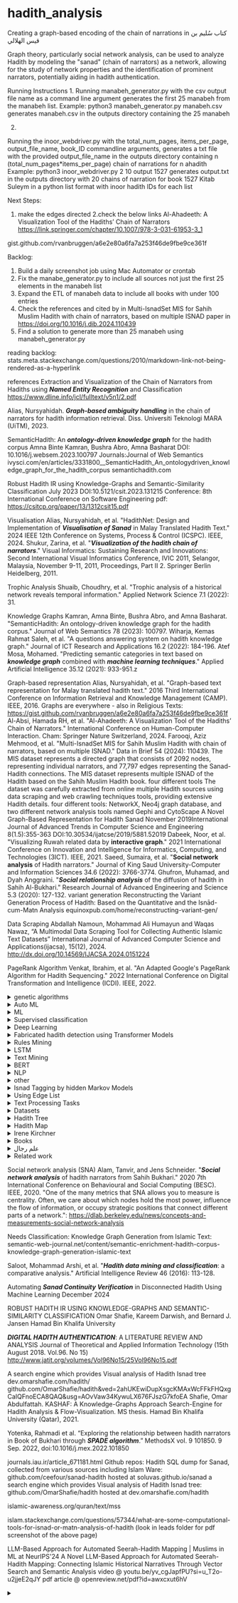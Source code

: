 


# hadith_analysis
Creating a graph-based encoding of the chain of narrations in  کتاب سُليم بن قيس الهلالي

Graph theory, particularly social network analysis, can be used to analyze Hadith by modeling the "sanad" (chain of narrators) as a network, allowing for the study of network properties and the identification of prominent narrators, potentially aiding in hadith authentication.

Running Instructions
1.
Running manabeh_generator.py with the csv output file name as a command line argument
generates the first 25 manabeh from the manabeh list.
Example:
python3 manabeh_generator.py manabeh.csv
generates manabeh.csv in the outputs directory containing the 25 manabeh

2.
Running the inoor_webdriver.py with the total_num_pages, items_per_page, output_file_name, book_ID
commandline arguments, generates a txt file with the provided output_file_name in the outputs
directory containing n (total_num_pages*items_per_page) chain of narrations for n ahadith
Example:
python3 inoor_webdriver.py 2 10 output 1527
generates output.txt in the outputs directory with 20 chains of narration for book 1527 Kitab Suleym
in a python list format with inoor hadith IDs for each list





Next Steps:
1. make the edges directed
2.check the below links
Al-Ahadeeth: A Visualization Tool of the Hadiths’ Chain of Narrators
https://link.springer.com/chapter/10.1007/978-3-031-61953-3_1

gist.github.com/rvanbruggen/a6e2e80a6fa7a253f46de9fbe9ce361f

Backlog:
1. Build a daily screenshot job using Mac Automator or crontab
2. Fix the manabe_generator.py to include all sources not just the first 25 elements in the manabeh list
3. Expand the ETL of manabeh data to include all books with under 100 entries
4. Check the references and cited by in Multi-IsnadSet MIS for Sahih Muslim Hadith with chain of narrators, based on multiple ISNAD paper in https://doi.org/10.1016/j.dib.2024.110439
5. Find a solution to generate more than 25 manabeh using manabeh_generator.py 

reading backlog:
stats.meta.stackexchange.com/questions/2010/markdown-link-not-being-rendered-as-a-hyperlink


references
Extraction and Visualization of the Chain of Narrators from Hadiths using ***Named Entity Recognition*** and Classification
https://www.dline.info/jcl/fulltext/v5n1/2.pdf


Alias, Nursyahidah. ***Graph-based ambiguity handling*** in the chain of narrators for hadith information retrieval. Diss. Universiti Teknologi MARA (UiTM), 2023.

SemanticHadith: An ***ontology-driven knowledge graph*** for the hadith corpus
Amna Binte Kamran, Bushra Abro, Amna Basharat
DOI: 10.1016/j.websem.2023.100797 
Journals:Journal of Web Semantics
ivysci.com/en/articles/3331800__SemanticHadith_An_ontologydriven_knowledge_graph_for_the_hadith_corpus
semantichadith.com

Robust Hadith IR using Knowledge-Graphs and Semantic-Similarity Classification
July 2023
DOI:10.5121/csit.2023.131215
Conference: 8th International Conference on Software Engineering
pdf: https://csitcp.org/paper/13/1312csit15.pdf


Visualisation
Alias, Nursyahidah, et al. "HadithNet: Design and Implementation of ***Visualisation of Sanad*** in Malay Translated Hadith Text." 2024 IEEE 12th Conference on Systems, Process & Control (ICSPC). IEEE, 2024.
Shukur, Zarina, et al. "***Visualization of the hadith chain of narrators***." Visual Informatics: Sustaining Research and Innovations: Second International Visual Informatics Conference, IVIC 2011, Selangor, Malaysia, November 9-11, 2011, Proceedings, Part II 2. Springer Berlin Heidelberg, 2011.

Trophic Analysis
Shuaib, Choudhry, et al. "Trophic analysis of a historical network reveals temporal information." Applied Network Science 7.1 (2022): 31.

Knowledge Graphs
Kamran, Amna Binte, Bushra Abro, and Amna Basharat. "SemanticHadith: An ontology-driven knowledge graph for the hadith corpus." Journal of Web Semantics 78 (2023): 100797.
Wiharja, Kemas Rahmat Saleh, et al. "A questions answering system on hadith knowledge graph." Journal of ICT Research and Applications 16.2 (2022): 184-196.
Atef Mosa, Mohamed. "Predicting semantic categories in text based on ***knowledge graph*** combined with ***machine learning techniques***." Applied Artificial Intelligence 35.12 (2021): 933-951.z


Graph-based representation
Alias, Nursyahidah, et al. "Graph-based text representation for Malay translated hadith text." 2016 Third International Conference on Information Retrieval and Knowledge Management (CAMP). IEEE, 2016.
Graphs are everywhere - also in Religious Texts: https://gist.github.com/rvanbruggen/a6e2e80a6fa7a253f46de9fbe9ce361f
Al-Absi, Hamada RH, et al. "Al-Ahadeeth: A Visualization Tool of the Hadiths’ Chain of Narrators." International Conference on Human-Computer Interaction. Cham: Springer Nature Switzerland, 2024.
Farooqi, Aziz Mehmood, et al. "Multi-IsnadSet MIS for Sahih Muslim Hadith with chain of narrators, based on multiple ISNAD." Data in Brief 54 (2024): 110439.
The MIS dataset represents a directed graph that consists of 2092 nodes, representing individual narrators, and 77,797 edges representing the Sanad-Hadith connections. The MIS dataset represents multiple ISNAD of the Hadith based on the Sahih Muslim Hadith book.  four different tools The dataset was carefully extracted from online multiple Hadith sources using data scraping and web crawling techniques tools, providing extensive Hadith details.  four different tools: NetworkX, Neo4j graph database, and two different network analysis tools named Gephi and CytoScape
A Novel Graph-Based Representation for Hadith Sanad
November 2019International Journal of Advanced Trends in Computer Science and Engineering 8(1.5):355-363
DOI:10.30534/ijatcse/2019/5881.52019
Dabeek, Noor, et al. "Visualizing Ruwah related data by **interactive graph**." 2021 International Conference on Innovation and Intelligence for Informatics, Computing, and Technologies (3ICT). IEEE, 2021.
Saeed, Sumaira, et al. "**Social network analysis** of Hadith narrators." Journal of King Saud University-Computer and Information Sciences 34.6 (2022): 3766-3774.
Ghufron, Muhamad, and Dyah Anggraini. "***Social relationship analysis*** of the diffusion of hadith in Sahih Al-Bukhari." Research Journal of Advanced Engineering and Science 5.3 (2020): 127-132.
variant generation
Reconstructing the Variant Generation Process of Hadith: Based on the Quantitative and the Isnād-cum-Matn Analysis
equinoxpub.com/home/reconstructing-variant-gen/

Data Scraping
Abdallah Namoun, Mohammad Ali Humayun and Waqas Nawaz, “A Multimodal Data Scraping Tool for Collecting Authentic Islamic Text Datasets” International Journal of Advanced Computer Science and Applications(ijacsa), 15(12), 2024. http://dx.doi.org/10.14569/IJACSA.2024.0151224

PageRank Algorithm
Venkat, Ibrahim, et al. "An Adapted Google's PageRank Algorithm for Hadith Sequencing." 2022 International Conference on Digital Transformation and Intelligence (ICDI). IEEE, 2022.

<details>
<summary> genetic algorithms </summary>
 Najeeb, Moath Mustafa Ahmad. "A novel hadith processing approach based on genetic algorithms." IEEE Access 8 (2020): 20233-20244.
</details>



<details>
<summary>Auto ML </summary>
Mohamed, Emad, and Raheem Sarwar. "Linguistic features evaluation for hadith authenticity through automatic machine learning." Digital Scholarship in the Humanities 37.3 (2022): 830-843.
</details>

<details>
<summary>ML</summary>
Sulistio, Bambang, et al. "The utilization of machine learning on studying Hadith in Islam: A systematic literature review." Education and Information Technologies 29.5 (2024): 5381-5419.
Atef Mosa, Mohamed. "Predicting semantic categories in text based on knowledge graph combined with machine learning techniques." Applied Artificial Intelligence 35.12 (2021): 933-951.
 
</details>

 
<details>
<summary>Supervised classification</summary>
1. Abdelaal, Hammam M., and Hassan A. Youness. "Hadith classification using machine learning techniques according to its reliability." Romanian Journal of Information Science and Technology 22.3 (2019): 259-271.
2. AbdElaal, Hammam M., et al. "Classifications of Hadiths based on Supervised Learning Techniques." International Journal of Computer Science & Network Security 22.11 (2022): 1-10.
3. Binbeshr, Farid, Amirrudin Kamsin, and Manal Mohammed. "A systematic review on hadith authentication and classification methods." Transactions on Asian and Low-Resource Language Information Processing 20.2 (2021): 1-17.
4. Masruroh, Siti Ummi, et al. "Performance Analysis of Naïve Bayes Classifier Algorithm with Chi-Square and Confix Stripping Stemmer Selection Features In Hadits Translation Classification System." 2022 3rd International Conference on Big Data Analytics and Practices (IBDAP). IEEE, 2022.
5. Ramzy, Ahmed, et al. "Hadiths classification using a novel author-based hadith classification dataset (abcd)." Big Data and Cognitive Computing 7.3 (2023): 141.
</details>


<details>
<summary>Deep Learning</summary>
Refaee, Eshrag Ali. "Detecting hadith authenticity using a deep-learning approach." Scientific Journal of King Faisal University Basic and Applied Sciences 23 (2022): 80-84.
</details>

<details>
<summary>Fabricated hadith detection using Transformer Models</summary>
1. Gaanoun, Kamel, and Mohammed Alsuhaibani. "Fabricated hadith detection: A novel matn-based approach with transformer language models." IEEE Access 10 (2022): 113330-113342.
</details>

<details>
<summary>Rules Mining</summary>
Abdelaal, Hammam, et al. "The Relationship between different Classifications of Hadiths Based on rules Mining." International Journal of Advanced Scientific Research and Innovation 6.1 (2023): 90-98.
</details>

<details>
<summary>LSTM</summary>
Rahman, Hendrawan Aulia, and Kemas Muslim Lhaksmana. "Classification of Hadith Quality Based on Matan Using LSTM." 2024 International Conference on Artificial Intelligence, Blockchain, Cloud Computing, and Data Analytics (ICoABCD). IEEE, 2024.
</details>

<details>
<summary>Text Mining</summary>
Hamza, Manar Ahmed Mohammed, et al. "Developing a novel Text mining Model for Exploring Knowledge from an Arabic text: Al-Hadeeth Al-shareef as case study." IJCSNS 20.12 (2020): 51.
Saloot, Mohammad Arshi, et al. "Hadith data mining and classification: a comparative analysis." Artificial Intelligence Review 46 (2016): 113-128.
 
</details>


<details>
<summary>BERT</summary>
Khusyasy, Muhammad Luthfi, Moch Arif Bijaksana, and Kemas Muslim Lhaksmana. "Classification of Hadith Authenticity Based on Sanad Using BERT." 2025 International Conference on Advancement in Data Science, E-learning and Information System (ICADEIS). IEEE, 2025.
</details>

 
<details>
<summary>NLP</summary>
1. Azmi, Aqil M., Abdulaziz O. Al-Qabbany, and Amir Hussain. "Computational and natural language processing based studies of hadith literature: a survey." Artificial Intelligence Review 52 (2019): 1369-1414.
2. Ramzy, Ahmed, et al. "Hadiths classification using a novel author-based hadith classification dataset (abcd)." Big Data and Cognitive Computing 7.3 (2023): 141.
</details>
 
<details>
<summary>other</summary>
 1. Azmi, Aqil M., and Amjad M. AlOfaidly. "A novel method to automatically pass hukm on hadith." Proceedings of the 5th International Conference on Arabic Language Processing (CITALA’14). 2014.
 2. bin Rodzman, Shaiful Bakhtiar, et al. "Experiment with text summarization as a positive hierarchical fuzzy logic ranking indicator for domain specific retrieval of Malay translated hadith." 2019 IEEE 9th Symposium on Computer Applications & Industrial Electronics (ISCAIE). IEEE, 2019.
 3. bin Rodzman, Shaiful Bakhtiar, et al. "Domain specific concept ontologies and text summarization as hierarchical fuzzy logic ranking indicator on malay text corpus." Indonesian Journal of Electrical Engineering and Computer Science 15.3 (2019): 1527-1534.
</details>

<details>
 <summary>Isnad Tagging by hidden Markov Models </summary>
 1. Najeeb, Moath Mustafa Ahmad. "A Hidden Markov Model‐Based Tagging Approach for Arabic Isnads of Hadiths." Mathematical Problems in Engineering 2022.1 (2022): 7160509
</details>


<details>
<summary>Using Edge List </summary>
1. Alias, Nursyahidah, et al. "Using Edge List." Fundamental and Applied Sciences in Asia: International Conference on Science Technology and Social Sciences (ICSTSS 2018). Springer Nature, 2023.
 2. Alias, Nursyahidah, et al. "Hadith Text Classification on Sanad Part Using Edge List." Fundamental and Applied Sciences in Asia: International Conference on Science Technology and Social Sciences (ICSTSS 2018). Singapore: Springer Nature Singapore, 2023.
</details>

<details>
<summary>Text Processing Tasks </summary>
Baradaran, Sepideh, et al. "A Review on Hadith Text Processing Tasks." Journal of Information and Communication Technology 59.59 (2024): 47.
</details>


<details>
<summary> Datasets </summary>
1. Mahmoud, S.; Saif, O.; Nabil, E.; Abdeen, M.; ElNainay, M.; Torki, M. AR-Sanad 280K: A Novel 280K Artificial Sanads Dataset for Hadith Narrator Disambiguation. Information 2022, 13, 55. doi.org/10.3390/info13020055
mdpi.com/2078-2489/13/2/55
2. Farooqi, Aziz Mehmood, et al. "Multi-IsnadSet MIS for Sahih Muslim Hadith with chain of narrators, based on multiple ISNAD." Data in Brief 54 (2024): 110439.
doi.org/10.1016/j.dib.2024.110439, Direct URL to data: https://data.mendeley.com/datasets/gzprcr93zn/2, https://www.ihsanetwork.org/hadith.aspx and http://muslimscholars.info/ using the Python Selenium automated agent-based library and Beautiful Soup to acquire the dataset with data wrangling and labeling.
3. Ramzy, Ahmed, et al. "Hadiths classification using a novel author-based hadith classification dataset (abcd)." Big Data and Cognitive Computing 7.3 (2023): 141.
4. muslimscholars.info, on the right side, there is a panel where you can select the family tree, Family timeline, and student by town view for each of the Companions, Tabi'een, and Taba' Tabi'een ( تَابِعُو ٱلتَّابِعِينَ, singular تَابِعُ ٱلتَّابِعِينَ), and 3rd-Century Scholars

</details>
<details>
<summary>Hadith Tree</summary>
 Azmi, Aqil M., and Nawaf bin Badia. "e-Narrator—An application for creating an ***ontology of Hadiths narration tree semantically and graphically***." Arabian Journal for Science and Engineering 35.2 (2010): 51.
 Search for "Screen capture of the narration tree and the auto generated RDF code for the Hadith" within the article
</details>
 
<details>
<summary>Hadith Map</summary>
 
[IR 2014 HLS Think Big Talk](https://youtu.be/6DQzavdm4xU?si=6gT-vjR-MRTqLkWE&t=693)
</details>

<details>
<summary>Irene Kirchner</summary>
 
pil.law.harvard.edu/staff/irene-kirchner
idhn.org
</details>

<details>
<summary> Books </summary>
 https://muqith.wordpress.com/wp-content/uploads/2016/03/studiesinhadithmethodologyandliteraturebyshaykhmuhammadmustafaal-azami_text.pdf
</details>


<details>
<summary> علم رجال </summary>
 4 types: Sahih صحیح, Hasan حسن, Za'if ضعیف, Muwasaq مو‍‍ثق documented
 [authenticity categories](https://youtu.be/spfD8LkA8Kc?si=vLpTE5baoM_JNnsq)
 
 "Taba' Tabi'een" (Arabic: تَابِعُو ٱلتَّابِعِينَ) refers to the third generation of Muslims after the Prophet Muhammad, following the Tabi'un (second generation), and are considered part of the Salaf (ancestors) of Islam. 
Here's a more detailed explanation:
The Salaf:
Salaf, also often referred to with the honorific expression of al-salaf al-ṣāliḥ, are often taken to be the first three generations of Muslims. This comprises companions of the Islamic prophet Muhammad, their followers, and the followers of the followers. Their religious significance lay in the statement attributed to Muhammad (pbuh): "The best of my community are my generation, the ones who follow them and the ones who follow them", a period believed to exemplify the purest form of Islam.
Salaf means "Predecessors or ancestors. Usually used in the sense of “pious ancestors,” especially the first three generations of the Muslim community, who are considered to have lived the normative experience of Islam. Often referred to in works by Hanbali jurists, particularly Ibn Taymiyyah and Muhammad ibn Abd al-Wahhab. Wahhabis called for the implementation of the social organization of salaf as a means of restoring Islamic ethics and piety to original purity. The same principles are followed by the twentieth-century Salafi movement, leading many to characterize it as traditionalist. The writings of Muhammad ibn Abd al-Wahhab suggest a return to the values of the salaf, rather than literal implementation of their practices, as the purpose of reform." (*The Oxford Dictionary of Islam*)
The Salaf, or "ancestors," of Islam are the first three generations of Muslims: 
1st Generation (Sahaba): The Companions of the Prophet Muhammad. 
2nd Generation (Tabi'un): Those who followed the Companions. 
3rd Generation (Taba' Tabi'een): Those who followed the Tabi'un. 
Significance:
The Taba' Tabi'een, along with the Tabi'un and the Sahaba, are considered a pivotal period in Islamic history and are held in high regard for their piety and knowledge. 
Examples of Taba' Tabi'een:
Imam Malik, Imam Shafi'i, and Imam Ahmad bin Hanbal are often cited as examples of scholars from this generation. 
Abu Hanifa:
Some traditions state that Imam Abu Hanifa was a Tabi'i, but he is also sometimes considered part of the Taba' Tabi'een. 
</details>

<details>
<summary> Related work </summary>
 [LLM-Based Approach for Automated Seerah-Hadith Mapping | Muslims in ML at NeurIPS'24](youtube.com/watch?v=yv_cgJapfPU)
</details>

Social network analysis (SNA)
Alam, Tanvir, and Jens Schneider. "***Social network analysis*** of hadith narrators from Sahih Bukhari." 2020 7th International Conference on Behavioural and Social Computing (BESC). IEEE, 2020.
"One of the many metrics that SNA allows you to measure is centrality. Often, we care about which nodes hold the most power, influence the flow of information, or occupy strategic positions that connect different parts of a network.": https://dlab.berkeley.edu/news/concepts-and-measurements-social-network-analysis

Needs Classification:
Knowledge Graph Generation from Islamic Text:
semantic-web-journal.net/content/semantic-enrichment-hadith-corpus-knowledge-graph-generation-islamic-text


Saloot, Mohammad Arshi, et al. "***Hadith data mining and classification***: a comparative analysis." Artificial Intelligence Review 46 (2016): 113-128.

Automating ***Sanad Continuity Verification*** in Disconnected Hadith Using Machine Learning
December 2024

ROBUST HADITH IR USING KNOWLEDGE-GRAPHS AND SEMANTIC-SIMILARITY CLASSIFICATION
Omar Shafie, Kareem Darwish, and Bernard J. Jansen
Hamad Bin Khalifa University

***DIGITAL HADITH AUTHENTICATION***: A LITERATURE REVIEW AND ANALYSIS
Journal of Theoretical and Applied Information Technology (15th August 2018. Vol.96. No 15)
http://www.jatit.org/volumes/Vol96No15/25Vol96No15.pdf


A search engine which provides Visual analysis of Hadith Isnad tree
dev.omarshafie.com/hadith/
github.com/OmarShafie/hadith&ved=2ahUKEwiDupXsgcKMAxWcFFkFHQxgCaIQFnoECA8QAQ&usg=AOvVaw34KywuLX676FJszG7kfoEA
Shafie, Omar Abdulfattah. KASHAF: A Knowledge-Graphs Approach Search-Engine for Hadith Analysis & Flow-Visualization. MS thesis. Hamad Bin Khalifa University (Qatar), 2021.

Yotenka, Rahmadi et al. “Exploring the relationship between hadith narrators in Book of Bukhari through ***SPADE algorithm***.” MethodsX vol. 9 101850. 9 Sep. 2022, doi:10.1016/j.mex.2022.101850

journals.iau.ir/article_671181.html
Github repos:
Hadith SQL dump for Sanad, collected from various sources including Islam Ware:
github.com/ceefour/sanad-hadith hosted at soluvas.github.io/sanad
a search engine which provides Visual analysis of Hadith Isnad tree:
github.com/OmarShafie/hadith hosted at dev.omarshafie.com/hadith

islamic-awareness.org/quran/text/mss


islam.stackexchange.com/questions/57344/what-are-some-computational-tools-for-isnad-or-matn-analysis-of-hadith
(look in leads folder for pdf screenshot of the above page)

LLM-Based Approach for Automated Seerah-Hadith Mapping | Muslims in ML at NeurIPS'24
A Novel LLM-Based Approach for Automated Seerah-Hadith Mapping: Connecting Islamic Historical Narratives Through Vector Search and Semantic Analysis
video @ youtu.be/yv_cgJapfPU?si=u_T2o-u2jjeE2qJY
pdf article @ openreview.net/pdf?id=awxcxut6hV



<details>
<summary> </summary>
</details>

